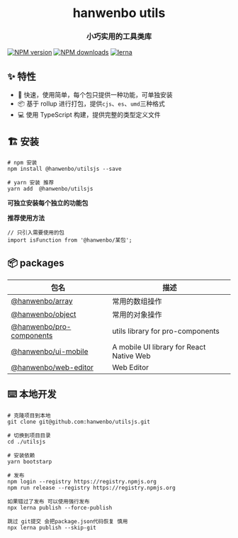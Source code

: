 <h1 align="center">hanwenbo utils</h1>

<h3 align="center">小巧实用的工具类库</h3>

[![NPM version](https://img.shields.io/npm/v/@hanwenbo/utilsjs.svg?style=flat)](https://npmjs.org/package/@hanwenbo/utilsjs)
[![NPM downloads](http://img.shields.io/npm/dm/@hanwenbo/utilsjs.svg?style=flat)](https://npmjs.org/package/@hanwenbo/utilsjs)
[![lerna](https://img.shields.io/badge/maintained%20with-lerna-cc00ff.svg)](https://lerna.js.org)

## ✨ 特性

- 🚀 快速，使用简单，每个包只提供一种功能，可单独安装
- 📦 基于 rollup 进行打包，提供`cjs`、`es`、`umd`三种格式
- 💻 使用 TypeScript 构建，提供完整的类型定义文件

## 🏗 安装

```
# npm 安装
npm install @hanwenbo/utilsjs --save

# yarn 安装 推荐
yarn add  @hanwenbo/utilsjs
```

**可独立安装每个独立的功能包**

**推荐使用方法**

```
// 只引入需要使用的包
import isFunction from '@hanwenbo/某包';
```

## 📦 packages

<!-- start-directory -->
|包名|描述|
|---|---|
|[@hanwenbo/array](https://github.com/hanwenbo/utilsjs/tree/master/./packages/array/)|常用的数组操作|
|[@hanwenbo/object](https://github.com/hanwenbo/utilsjs/tree/master/./packages/object/)|常用的对象操作|
|[@hanwenbo/pro-components](https://github.com/hanwenbo/utilsjs/tree/master/./packages/pro-components/)|utils library for pro-components|
|[@hanwenbo/ui-mobile](https://github.com/hanwenbo/utilsjs/tree/master/./packages/ui-mobile/)|A mobile UI library for React Native Web|
|[@hanwenbo/web-editor](https://github.com/hanwenbo/utilsjs/tree/master/./packages/web-editor/)|Web Editor|

<!-- end-directory -->

## ⌨️ 本地开发

```
# 克隆项目到本地
git clone git@github.com:hanwenbo/utilsjs.git

# 切换到项目目录
cd ./utilsjs

# 安装依赖
yarn bootstarp

# 发布
npm login --registry https://registry.npmjs.org
npm run release --registry https://registry.npmjs.org

如果错过了发布 可以使用强行发布
npx lerna publish --force-publish

跳过 git提交 会把package.json代码恢复 慎用
npx lerna publish --skip-git 
```

